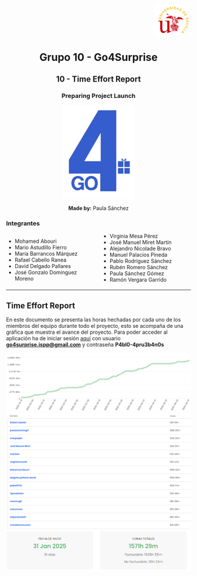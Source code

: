 <div align="right">
    <img src="../logo_US.png" alt="Go4Surprise Logo" width="100">
</div>
<div align="center">

# Grupo 10 - Go4Surprise

## 10 - Time Effort Report

### Preparing Project Launch

<img src="../logo_Go4Surprise.png" alt="Go4Surprise Logo" width="200">

**Made by:** Paula Sánchez

</div>

### Integrantes
<div style="columns: 2; -webkit-columns: 2; -moz-columns: 2;">

- Mohamed Abouri  
- Mario Astudillo Fierro  
- María Barrancos Márquez  
- Rafael Cabello Ranea  
- David Delgado Pallares  
- José Gonzalo Domínguez Moreno  
- Virginia Mesa Pérez  
- José Manuel Miret Martín  
- Alejandro Nicolade Bravo  
- Manuel Palacios Pineda  
- Pablo Rodríguez Sánchez  
- Rubén Romero Sánchez  
- Paula Sánchez Gómez  
- Ramón Vergara Garrido  

</div>

---

## Time Effort Report

En este documento se presenta las horas hechadas por cada uno de los miembros del equipo durante todo el proyecto, esto se acompaña de una gráfica que muestra el avance del proyecto. Para poder acceder al aplicación ha de iniciar sesión [aquí](https://app.timecamp.com) con usuario **go4surprise.ispp@gmail.com** y contraseña **P4bl0-4pru3b4n0s**

<img src="./TimeCharts/Chart.png">
<img src="./TimeCharts/PerUser.png">
<img src="./TimeCharts/Total.png">
